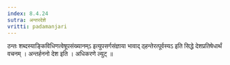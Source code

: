 ```yaml
---
index: 8.4.24
sutra: अन्तरदेशे
vritti: padamanjari
---
```


 ठन्तः शब्दस्याङ्किविधिणत्वेषूपसंख्यानम्ऽ इत्युपसर्गसंज्ञाया भावाद् ठ्हन्तेरत्पूर्वस्यऽ इति सिद्धे देशप्रतिषेधार्थं वचनम् । अन्तर्हननो देश इति । अधिकरणे ल्युट् ॥